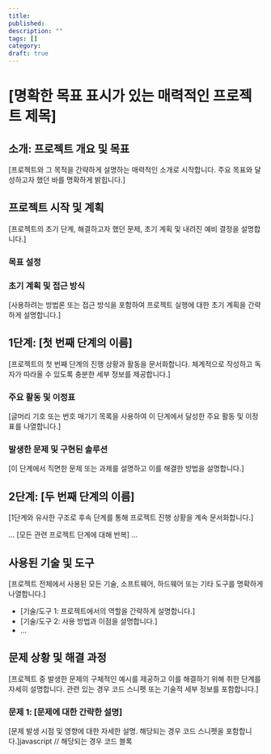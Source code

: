 ```yaml
---
title: 
published: 
description: ""
tags: []
category: 
draft: true
---
```



# [명확한 목표 표시가 있는 매력적인 프로젝트 제목]

## 소개: 프로젝트 개요 및 목표

[프로젝트와 그 목적을 간략하게 설명하는 매력적인 소개로 시작합니다. 주요 목표와 달성하고자 했던 바를 명확하게 밝힙니다.]

## 프로젝트 시작 및 계획

[프로젝트의 초기 단계, 해결하고자 했던 문제, 초기 계획 및 내려진 예비 결정을 설명합니다.]

### 목표 설정

### 초기 계획 및 접근 방식

[사용하려는 방법론 또는 접근 방식을 포함하여 프로젝트 실행에 대한 초기 계획을 간략하게 설명합니다.]

## 1단계: [첫 번째 단계의 이름]

[프로젝트의 첫 번째 단계의 진행 상황과 활동을 문서화합니다. 체계적으로 작성하고 독자가 따라올 수 있도록 충분한 세부 정보를 제공합니다.]

### 주요 활동 및 이정표

[글머리 기호 또는 번호 매기기 목록을 사용하여 이 단계에서 달성한 주요 활동 및 이정표를 나열합니다.]

### 발생한 문제 및 구현된 솔루션

[이 단계에서 직면한 문제 또는 과제를 설명하고 이를 해결한 방법을 설명합니다.]

## 2단계: [두 번째 단계의 이름]

[1단계와 유사한 구조로 후속 단계를 통해 프로젝트 진행 상황을 계속 문서화합니다.]

... [모든 관련 프로젝트 단계에 대해 반복] ...

## 사용된 기술 및 도구

[프로젝트 전체에서 사용된 모든 기술, 소프트웨어, 하드웨어 또는 기타 도구를 명확하게 나열합니다.]

* [기술/도구 1: 프로젝트에서의 역할을 간략하게 설명합니다.]
* [기술/도구 2: 사용 방법과 이점을 설명합니다.]
* ...

## 문제 상황 및 해결 과정

[프로젝트 중 발생한 문제의 구체적인 예시를 제공하고 이를 해결하기 위해 취한 단계를 자세히 설명합니다. 관련 있는 경우 코드 스니펫 또는 기술적 세부 정보를 포함합니다.]

### 문제 1: [문제에 대한 간략한 설명]

[문제 발생 시점 및 영향에 대한 자세한 설명. 해당되는 경우 코드 스니펫을 포함합니다.]javascript
// 해당되는 경우 코드 블록
